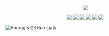 
<p>
  <div align="center">
  <img src="https://github.com/user-attachments/assets/9dfc7bf9-8a21-46d8-b71d-fd9c4af9c845" />
  </div>
</p>

<p align='center'>
  <a href="https://github.com/kyechan99/capsule-render/labels/Idea">
    <img src="https://img.shields.io/badge/html5%20-%23191919.svg?style=for-the-badge&logo=html5&logoColor=%23E34F26&logoSize=300"/>
  </a>
  <a href="#demo">
    <img src="https://img.shields.io/badge/css3%20-%23191919.svg?style=for-the-badge&logo=css3&logoColor=%231572B6&logoSize=300"/>
  </a>   
  <a href="#demo">
    <img src="https://img.shields.io/badge/REACT%20-%23191919.svg?style=for-the-badge&logo=react&logoColor=%2361DAFB&logoSize=300"/>
  </a>
  <a href="https://capsule-render.vercel.app/">
    <img src="https://img.shields.io/badge/javascript%20-%23191919.svg?style=for-the-badge&logo=javascript&logoColor=%23F7DF1E&logoSize=300"/>
  </a>
  <a href="https://capsule-render.vercel.app/">
    <img src="https://img.shields.io/badge/C%2B%2B%20-%23191919.svg?style=for-the-badge&logo=c%2B%2B&logoColor=%2300599C&logoSize=300"/>
  </a>
  <a href="https://capsule-render.vercel.app/">
    <img src="https://img.shields.io/badge/mysql%20-%23191919.svg?style=for-the-badge&logo=mysql&logoColor=%234479A1&logoSize=300"/>
  </a>
</p> 

![Anurag's GitHub stats](https://github-readme-stats.vercel.app/api?username=StoneKx&show_icons=true&theme=dracula)
